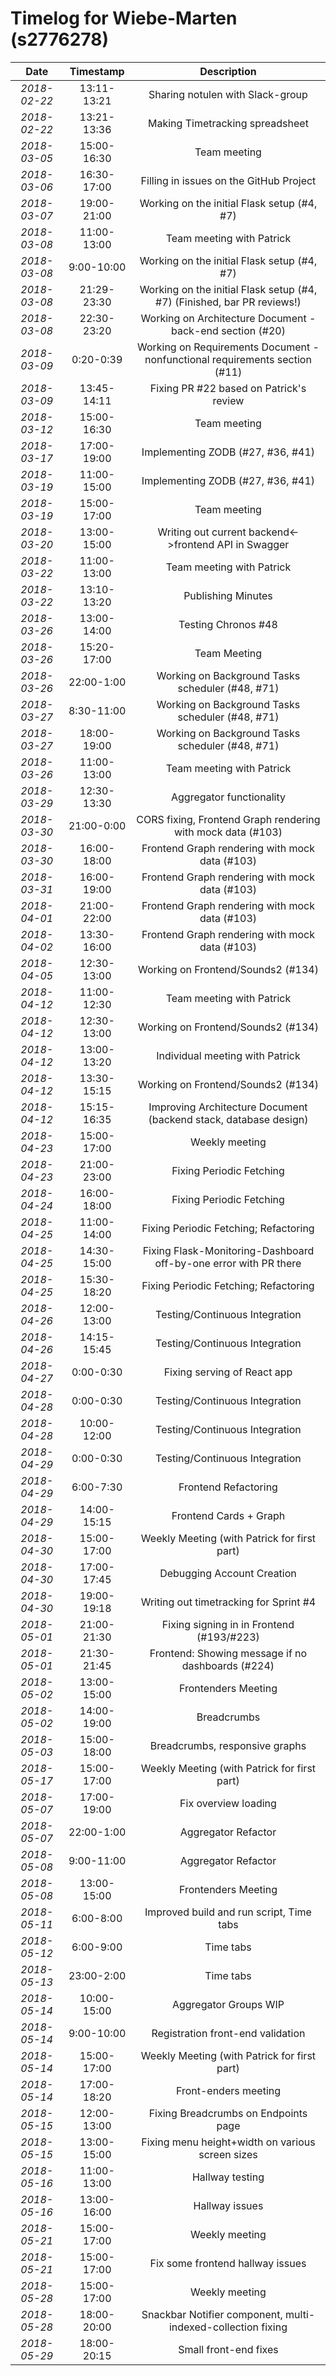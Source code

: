 # Timelog for Wiebe-Marten (s2776278)

| Date         |   Timestamp | Description                                                       |
| :---:        |       :---: | :---:                                                             |
| *2018-02-22* | 13:11-13:21 | Sharing notulen with Slack-group |
| *2018-02-22* | 13:21-13:36 | Making Timetracking spreadsheet |
| *2018-03-05* | 15:00-16:30 | Team meeting |
| *2018-03-06* | 16:30-17:00 | Filling in issues on the GitHub Project |
| *2018-03-07* | 19:00-21:00 | Working on the initial Flask setup (#4, #7) |
| *2018-03-08* | 11:00-13:00 | Team meeting with Patrick |
| *2018-03-08* | 9:00-10:00 | Working on the initial Flask setup (#4, #7) |
| *2018-03-08* | 21:29-23:30 | Working on the initial Flask setup (#4, #7) (Finished, bar PR reviews!) |
| *2018-03-08* | 22:30-23:20 | Working on Architecture Document - back-end section (#20) |
| *2018-03-09* | 0:20-0:39 | Working on Requirements Document - nonfunctional requirements section (#11) |
| *2018-03-09* | 13:45-14:11 | Fixing PR #22 based on Patrick's review |
| *2018-03-12* | 15:00-16:30 | Team meeting |
| *2018-03-17* | 17:00-19:00 | Implementing ZODB (#27, #36, #41) |
| *2018-03-19* | 11:00-15:00 | Implementing ZODB (#27, #36, #41) |
| *2018-03-19* | 15:00-17:00 | Team meeting |
| *2018-03-20* | 13:00-15:00 | Writing out current backend<->frontend API in Swagger |
| *2018-03-22* | 11:00-13:00 | Team meeting with Patrick |
| *2018-03-22* | 13:10-13:20 | Publishing Minutes |
| *2018-03-26* | 13:00-14:00 | Testing Chronos #48 |
| *2018-03-26* | 15:20-17:00 | Team Meeting |
| *2018-03-26* | 22:00-1:00 | Working on Background Tasks scheduler (#48, #71) |
| *2018-03-27* | 8:30-11:00 | Working on Background Tasks scheduler (#48, #71) |
| *2018-03-27* | 18:00-19:00 | Working on Background Tasks scheduler (#48, #71) |
| *2018-03-26* | 11:00-13:00 | Team meeting with Patrick |
| *2018-03-29* | 12:30-13:30 | Aggregator functionality |
| *2018-03-30* | 21:00-0:00 | CORS fixing, Frontend Graph rendering with mock data (#103) |
| *2018-03-30* | 16:00-18:00 | Frontend Graph rendering with mock data (#103) |
| *2018-03-31* | 16:00-19:00 | Frontend Graph rendering with mock data (#103) |
| *2018-04-01* | 21:00-22:00 | Frontend Graph rendering with mock data (#103) |
| *2018-04-02* | 13:30-16:00 | Frontend Graph rendering with mock data (#103) |
| *2018-04-05* | 12:30-13:00 | Working on Frontend/Sounds2 (#134) |
| *2018-04-12* | 11:00-12:30 | Team meeting with Patrick |
| *2018-04-12* | 12:30-13:00 | Working on Frontend/Sounds2 (#134) |
| *2018-04-12* | 13:00-13:20 | Individual meeting with Patrick |
| *2018-04-12* | 13:30-15:15 | Working on Frontend/Sounds2 (#134) |
| *2018-04-12* | 15:15-16:35 | Improving Architecture Document (backend stack, database design) |
| *2018-04-23* | 15:00-17:00 | Weekly meeting |
| *2018-04-23* | 21:00-23:00 | Fixing Periodic Fetching |
| *2018-04-24* | 16:00-18:00 | Fixing Periodic Fetching |
| *2018-04-25* | 11:00-14:00 | Fixing Periodic Fetching; Refactoring |
| *2018-04-25* | 14:30-15:00 | Fixing Flask-Monitoring-Dashboard off-by-one error with PR there |
| *2018-04-25* | 15:30-18:20 | Fixing Periodic Fetching; Refactoring |
| *2018-04-26* | 12:00-13:00 | Testing/Continuous Integration |
| *2018-04-26* | 14:15-15:45 | Testing/Continuous Integration |
| *2018-04-27* | 0:00-0:30 | Fixing serving of React app |
| *2018-04-28* | 0:00-0:30 | Testing/Continuous Integration |
| *2018-04-28* | 10:00-12:00 | Testing/Continuous Integration |
| *2018-04-29* | 0:00-0:30 | Testing/Continuous Integration |
| *2018-04-29* | 6:00-7:30 | Frontend Refactoring |
| *2018-04-29* | 14:00-15:15 | Frontend Cards + Graph |
| *2018-04-30* | 15:00-17:00 | Weekly Meeting (with Patrick for first part) |
| *2018-04-30* | 17:00-17:45 | Debugging Account Creation |
| *2018-04-30* | 19:00-19:18 | Writing out timetracking for Sprint #4 |
| *2018-05-01* | 21:00-21:30 | Fixing signing in in Frontend (#193/#223) |
| *2018-05-01* | 21:30-21:45 | Frontend: Showing message if no dashboards (#224) |
| *2018-05-02* | 13:00-15:00 | Frontenders Meeting |
| *2018-05-02* | 14:00-19:00 | Breadcrumbs |
| *2018-05-03* | 15:00-18:00 | Breadcrumbs, responsive graphs |
| *2018-05-17* | 15:00-17:00 | Weekly Meeting (with Patrick for first part) |
| *2018-05-07* | 17:00-19:00 | Fix overview loading |
| *2018-05-07* | 22:00-1:00 | Aggregator Refactor |
| *2018-05-08* | 9:00-11:00 | Aggregator Refactor |
| *2018-05-08* | 13:00-15:00 | Frontenders Meeting |
| *2018-05-11* | 6:00-8:00 | Improved build and run script, Time tabs |
| *2018-05-12* | 6:00-9:00 | Time tabs |
| *2018-05-13* | 23:00-2:00 | Time tabs |
| *2018-05-14* | 10:00-15:00 | Aggregator Groups WIP |
| *2018-05-14* | 9:00-10:00 | Registration front-end validation |
| *2018-05-14* | 15:00-17:00 | Weekly Meeting (with Patrick for first part) |
| *2018-05-14* | 17:00-18:20 | Front-enders meeting |
| *2018-05-15* | 12:00-13:00 | Fixing Breadcrumbs on Endpoints page |
| *2018-05-15* | 13:00-15:00 | Fixing menu height+width on various screen sizes |
| *2018-05-16* | 11:00-13:00 | Hallway testing |
| *2018-05-16* | 13:00-16:00 | Hallway issues |
| *2018-05-21* | 15:00-17:00 | Weekly meeting |
| *2018-05-21* | 15:00-17:00 | Fix some frontend hallway issues |
| *2018-05-28* | 15:00-17:00 | Weekly meeting |
| *2018-05-28* | 18:00-20:00 | Snackbar Notifier component, multi-indexed-collection fixing |
| *2018-05-29* | 18:00-20:15 | Small front-end fixes |
